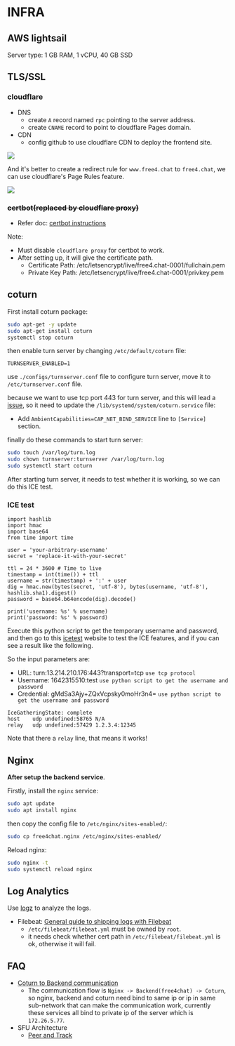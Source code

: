 # INFRA

## AWS lightsail

Server type: 1 GB RAM, 1 vCPU, 40 GB SSD

## TLS/SSL

### cloudflare

- DNS
  - create `A` record named `rpc` pointing to the server address.
  - create `CNAME` record to point to cloudflare Pages domain.
- CDN
  - config github to use cloudflare CDN to deploy the frontend site.

![](https://img.bmpi.dev/e9ad1eca-6c7a-9e9d-5f8b-baa4ddf4fb96.png)

And it's better to create a redirect rule for `www.free4.chat` to `free4.chat`, we can use cloudflare's Page Rules feature.

![](https://img.bmpi.dev/83a1388a-634b-c054-f950-be4218158733.png)

### ~~certbot(replaced by cloudflare proxy)~~

- Refer doc: [certbot instructions](https://certbot.eff.org/instructions?ws=other&os=ubuntufocal)

Note:

- Must disable `cloudflare proxy` for certbot to work.
- After setting up, it will give the certificate path.
  - Certificate Path: /etc/letsencrypt/live/free4.chat-0001/fullchain.pem
  - Private Key Path: /etc/letsencrypt/live/free4.chat-0001/privkey.pem

## coturn

First install coturn package:

```bash
sudo apt-get -y update
sudo apt-get install coturn
systemctl stop coturn
```

then enable turn server by changing `/etc/default/coturn` file:

```text
TURNSERVER_ENABLED=1
```

use `./configs/turnserver.conf` file to configure turn server, move it to `/etc/turnserver.conf` file.

because we want to use tcp port 443 for turn server, and this will lead a [issue](https://github.com/coturn/coturn/issues/421#issuecomment-597552224), so it need to update the `/lib/systemd/system/coturn.service` file:

- Add `AmbientCapabilities=CAP_NET_BIND_SERVICE` line to `[Service]` section.

finally do these commands to start turn server:

```bash
sudo touch /var/log/turn.log
sudo chown turnserver:turnserver /var/log/turn.log
sudo systemctl start coturn
```

After starting turn server, it needs to test whether it is working, so we can do this ICE test.

### ICE test

```python3
import hashlib
import hmac
import base64
from time import time

user = 'your-arbitrary-username'
secret = 'replace-it-with-your-secret'

ttl = 24 * 3600 # Time to live
timestamp = int(time()) + ttl
username = str(timestamp) + ':' + user
dig = hmac.new(bytes(secret, 'utf-8'), bytes(username, 'utf-8'), hashlib.sha1).digest()
password = base64.b64encode(dig).decode()

print('username: %s' % username)
print('password: %s' % password)
```

Execute this python script to get the temporary username and password, and then go to this [icetest](https://icetest.info/) website to test the ICE features, and if you can see a result like the following.

So the input parameters are:

- URL: turn:13.214.210.176:443?transport=tcp `use tcp protocol`
- Username: 1642315510:test `use python script to get the username and password`
- Credential: gMdSa3Ajy+ZQxVcpsky0moHr3n4= `use python script to get the username and password`

```text
IceGatheringState: complete
host    udp undefined:58765 N/A
relay   udp undefined:57429 1.2.3.4:12345
```

Note that there a `relay` line, that means it works!

## Nginx

**After setup the backend service**.

Firstly, install the `nginx` service:

```bash
sudo apt update
sudo apt install nginx
```

then copy the config file to `/etc/nginx/sites-enabled/`:

```bash
sudo cp free4chat.nginx /etc/nginx/sites-enabled/
```

Reload nginx:

```bash
sudo nginx -t
sudo systemctl reload nginx
```

## Log Analytics

Use [logz](https://logz.io) to analyze the logs.

- Filebeat: [General guide to shipping logs with Filebeat
](https://docs.logz.io/shipping/log-sources/filebeat.html)
  - `/etc/filebeat/filebeat.yml` must be owned by `root`.
  - it needs check whether cert path in `/etc/filebeat/filebeat.yml` is ok, otherwise it will fail.

## FAQ

- [Coturn to Backend communication](https://github.com/MixinNetwork/kraken/issues/11)
  - The communication flow is `Nginx -> Backend(free4chat) -> Coturn`, so nginx, backend and coturn need bind to same ip or ip in same sub-network that can make the communication work, currently these services all bind to private ip of the server which is `172.26.5.77`.
- SFU Architecture
  - [Peer and Track](https://excalidraw.com/#json=2AAmNFc0WMiDurA5ejiB4,Hjs5fMMQh5ollETmhfgWWw)

